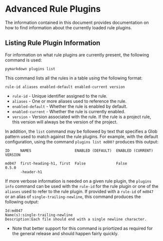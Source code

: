 # Advanced Rule Plugins

The information contained in this document provides
documentation on how to find information about the
currently loaded rule plugins.

## Listing Rule Plugin Information

For information on what rule plugins are currently present, the following
command is used:

```shell
pymarkdown plugins list
```

This command lists all the rules in a table using the following format:

`rule-id aliases enabled-default enabled-current version`

- `rule-id` - Unique identifier assigned to the rule.
- `aliases` - One or more aliases used to reference the rule.
- `enabled-default` - Whether the rule is enabled by default.
- `enabled-current` - Whether the rule is currently enabled.
- `version` - Version associated with the rule.  If the rule is a project
  rule, this version will always be the version of the project.

In addition, the `list` command may be followed by text that
specifies a Glob pattern used to match against the rule plugins.
For example, with the default configuration, using the command
`plugins list md00?` produces this output:

```text
ID     NAMES                    ENABLED (DEFAULT)  ENABLED (CURRENT)  VERSION

md047  first-heading-h1, first  False              False              0.5.0
       -header-h1
```

If more verbose information is needed on a given rule plugin, the
`plugins info` command can be used with the `rule-id` for the
rule plugin or one of the `aliases` used to refer to the rule plugin.
If provided with a `rule-id` of `md047` or an alias of `single-trailing-newline`,
this command produces the following output:

```text
Id:md047
Name(s):single-trailing-newline
Description:Each file should end with a single newline character.
```

- Note that better support for this command is priortized as
  required for the general release and should happen fairly quickly.
